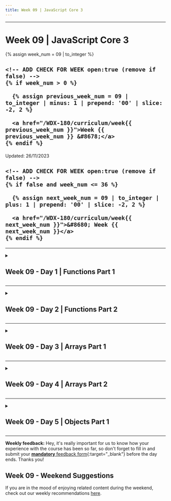 ```yaml
---
title: Week 09 | JavaScript Core 3
---
```


<hr class="mb-0">

<h1 id="{{ Week 09-JavaScript Core 3 | slugify }}">
  <span class="week-prefix">Week 09 |</span> JavaScript Core 3
</h1>

<div class="week-controls">

  {% assign week_num = 09 | to_integer %}

  <h2 class="week-controls__previous_week">

    <!-- ADD CHECK FOR WEEK open:true (remove if false) -->
    {% if week_num > 0 %}

      {% assign previous_week_num = 09 | to_integer | minus: 1 | prepend: '00' | slice: -2, 2 %}

      <a href="/WDX-180/curriculum/week{{ previous_week_num }}">Week {{ previous_week_num }} &#8678;</a>
    {% endif %}

  </h2>

  <span>Updated: 26/11/2023</span>

  <h2 class="week-controls__next_week">

    <!-- ADD CHECK FOR WEEK open:true (remove if false) -->
    {% if false and week_num <= 36 %}

      {% assign next_week_num = 09 | to_integer | plus: 1 | prepend: '00' | slice: -2, 2 %}

      <a href="/WDX-180/curriculum/week{{ next_week_num }}">&#8680; Week {{ next_week_num }}</a>
    {% endif %}

  </h2>

</div>

---

<!-- Week 09 - Day 1 | Functions Part 1 -->
<details markdown="1">
  <summary>
    <h2>
      <span class="summary-day">Week 09 - Day 1</span> | Functions Part 1</h2>
  </summary>

### Schedule

  - [Study](#study-plan-NN)
  - [Exercises](#exercises-NN)
  - [Extra Resources](#extra-resources-NN)

### Study Plan

  Another essential concept in coding is functions, which allow you to store a piece of code that does a single task inside a defined block, and then call that code whenever you need it using a single short command — rather than having to type out the same code multiple times. In this module we'll explore fundamental concepts behind functions such as basic syntax, how to invoke and define them, scope, and parameters.

  In JavaScript, you'll find functions everywhere. In fact, we've been using functions all the way through the course so far; we've just not been talking about them very much. Now is the time, however, for us to start talking about functions explicitly, and really exploring their syntax.

  Pretty much anytime you make use of a JavaScript structure that features a pair of parentheses — () — and you're not using a common built-in language structure like a for loop, while or do...while loop, or if...else statement, you are making use of a function.

  > The examples and exercises in this repository all use () => {} (arrow functions), while many resources online cover function functions. Why? Because arrow functions are simpler to study in the debugger. That's all you need to know for now!



  - [Watch: **JavaScript Functions In 90 Seconds**](https://www.youtube.com/watch?v=UY182o4J5_Y){:target="_blank"}
    - **Duration:** 2min
    - **Level:** Beginner

  <!-- TODO: INTEGRATE  -->


  - [Study: **Function Basics** @javascript.info](https://javascript.info/function-basics){:target="_blank"}
    - **Level:** Beginner

  Make sure to follow the guides on **Setting up Study Lenses (v2) on your System**. Once `lenses2` is properly installed on your system, you can go to your `WDX-180` folder and run `lenses2` with the material for this Module:

  - `cd WDX-180/`
  - `lenses2 curriculum/modules/javascript/denepo/_inside-js/3-functions/`

  or just:

  - `cd WDX-180/curriculum/modules/javascript/denepo/_inside-js/3-functions/`
  - `lenses2`

  You should focus and study the following modules (included within `3-functions/`):

  - **1-functions**
  - **2-documenting-functions**
  - **3-the-callstack**
  - **4-local-param-parent**

<!-- Summary -->

<!-- Exercises -->

### Extra Resources

  - [Function Basics @ The Coding Train](https://www.youtube.com/watch?v=wRHAitGzBrg){:target="_blank"}
  - [5.2: Function Parameters and Arguments @ The Coding Train](https://www.youtube.com/watch?v=zkc417YapfE){:target="_blank"}
  - [5.3: Functions and Return @ The Coding Train](https://www.youtube.com/watch?v=qRnUBiTJ66Y){:target="_blank"}

<!-- Sources and Attributions -->
  
</details>

<hr class="mt-1">

<!-- Week 09 - Day 2 | Functions Part 2 -->
<details markdown="1">
  <summary>
    <h2>
      <span class="summary-day">Week 09 - Day 2</span> | Functions Part 2</h2>
  </summary>

### Schedule

  - [Study](#study-plan-NN)
  - [Exercises](#exercises-NN)
  - [Extra Resources](#extra-resources-NN)

### Study Plan

  Make sure to follow the guides on **Setting up Study Lenses (v2) on your System**. Once `lenses2` is properly installed on your system, you can go to your `WDX-180` folder and run `lenses2` with the material for this Module:

  - `cd WDX-180/`
  - `lenses2 curriculum/modules/javascript/denepo/_inside-js/6-using-functions/`

  or just:

  - `cd WDX-180/curriculum/modules/javascript/denepo/_inside-js/6-using-functions/`
  - `lenses2`

  You should focus and study the following modules (included within `6-using-functions/`):

  - **1-calling-functions**
  - **2-writing-functions**
  - **3-refactoring-functions**
  - **4-reverse-engineering**
  - **5-dom-io**

<!-- Summary -->

<!-- Exercises -->

<!-- Extra Resources -->

<!-- Sources and Attributions -->
  
</details>

<hr class="mt-1">

<!-- Week 09 - Day 3 | Arrays Part 1 -->
<details markdown="1">
  <summary>
    <h2>
      <span class="summary-day">Week 09 - Day 3</span> | Arrays Part 1</h2>
  </summary>

### Schedule

  - [Study](#study-plan-NN)
  - [Exercises](#exercises-NN)
  - [Extra Resources](#extra-resources-NN)

### Study Plan

#### Arrays



  Arrays are generally described as "list-like objects"; they are basically single objects that contain multiple values stored in a list. Array objects can be stored in variables and dealt with in much the same way as any other type of value, the difference being that we can access each value inside the list individually, and do super useful and efficient things with the list, like loop through it and do the same thing to every value. Maybe we've got a series of product items and their prices stored in an array, and we want to loop through them all and print them out on an invoice, while totaling all the prices together and printing out the total price at the bottom.

  If we didn't have arrays, we'd have to store every item in a separate variable, then call the code that does the printing and adding separately for each item. This would be much longer to write out, less efficient, and more error-prone. If we had 10 items to add to the invoice it would already be annoying, but what about 100 items, or 1000? We'll return to this example later on in the article.  

  <!-- WDX:SGEN:PROGRESS:task=Watch 'Arrays in Javascript' -->


  - [Watch **Arrays in Javascript**](https://www.youtube.com/watch?v=0SyTDl4pb4w){:target="_blank"}
   - **Duration:** 28min
   - **Level:** Beginner
   - **Captions:** Yes

  Make sure to follow the guides on **Setting up Study Lenses (v2) on your System**. Once `lenses2` is properly installed on your system, you can go to your `WDX-180` folder and run `lenses2` with the material for this Module:

  - `cd WDX-180/`
  - `lenses2 curriculum/modules/javascript/denepo/_inside-js/7-arrays/`

  or just:

  - `cd WDX-180/curriculum/modules/javascript/denepo/_inside-js/7-arrays/`
  - `lenses2`

  You should focus and study the following modules (included within `7-arrays/`):

  - **1-isolate**
  - **2-practice**
  - **3-integrate**

<!-- Summary -->

<!-- Exercises -->

<!-- Extra Resources -->

<!-- Sources and Attributions -->
  
</details>

<hr class="mt-1">

<!-- Week 09 - Day 4 | Arrays Part 2 -->
<details markdown="1">
  <summary>
    <h2>
      <span class="summary-day">Week 09 - Day 4</span> | Arrays Part 2</h2>
  </summary>

### Schedule

  - [Study](#study-plan-NN)
  - [Exercises](#exercises-NN)
  - [Extra Resources](#extra-resources-NN)

### Study Plan

  Make sure to follow the guides on **Setting up Study Lenses (v2) on your System**. Once `lenses2` is properly installed on your system, you can go to your `WDX-180` folder and run `lenses2` with the material for this Module:

  - `cd WDX-180/`
  - `lenses2 curriculum/modules/javascript/denepo/_inside-js/8-functional-array-methods/`

  or just:

  - `cd WDX-180/curriculum/modules/javascript/denepo/_inside-js/8-functional-array-methods/`
  - `lenses2`

  You should focus and study the following modules (included within `8-functional-array-methods/`):

  - **1-isolate**
  - **2-practice**
  - **3-implicit-return**
  - **4-integrate**

<!-- Summary -->

<!-- Exercises -->

<!-- Extra Resources -->

<!-- Sources and Attributions -->
  
</details>

<hr class="mt-1">

<!-- Week 09 - Day 5 | Objects Part 1 -->
<details markdown="1">
  <summary>
    <h2>
      <span class="summary-day">Week 09 - Day 5</span> | Objects Part 1</h2>
  </summary>

### Schedule

  - [Study](#study-plan-NN)
  - [Exercises](#exercises-NN)
  - [Extra Resources](#extra-resources-NN)

### Study Plan

#### Objects



  An object is a collection of properties, and a property is an association between a name (or key) and a value. A property's value can be a function, in which case the property is known as a method.

  Objects in JavaScript, just as in many other programming languages, can be compared to objects in real life. In JavaScript, an object is a standalone entity, with properties and type. Compare it with a cup, for example. A cup is an object, with properties. A cup has a color, a design, weight, a material it is made of, etc. The same way, JavaScript objects can have properties, which define their characteristics.

  <!-- WDX:SGEN:PROGRESS:task=Watch 'Javascript Objects Explained' -->


  - [Watch **Javascript Objects Explained**](https://www.youtube.com/watch?v=rLPwCAqyCAE){:target="_blank"}
   - Level: Beginner
   - Duration: 23min
   - Captions: Yes

  Now that you have a good understanding of what Javascript Objects are, you can start playing around with some code.

  Make sure to follow the guides on **Setting up Study Lenses (v2) on your System**. Once `lenses2` is properly installed on your system, you can go to your `WDX-180` folder and run `lenses2` with the material for this Module:

  - `cd WDX-180/`
  - `lenses2 curriculum/modules/javascript/denepo/_inside-js/9-multiple-interactions/`

  or just:

  - `cd WDX-180/curriculum/modules/javascript/denepo/_inside-js/9-multiple-interactions/`
  - `lenses2`

  You should focus and study the following modules (included within `9-multiple-interactions/`):

  - **1-isolate**

<!-- Summary -->

<!-- Exercises -->

<!-- Extra Resources -->

<!-- Sources and Attributions -->
  
</details>


<hr class="mt-1">

**Weekly feedback:** Hey, it's really important for us to know how your experience with the course has been so far, so don't forget to fill in and submit your [**mandatory** feedback form](https://forms.gle/S6Zg3bbS2uuwsSZF9){:target="_blank"} before the day ends. Thanks you!

## Week 09 - Weekend Suggestions

If you are in the mood of enjoying related content during the weekend, check out our weekly recommendations [here](WEEKEND.md).